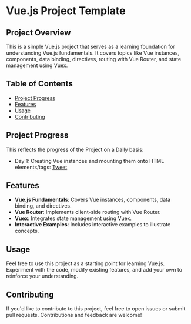 # Vue.js Project Template

## Project Overview

This is a simple Vue.js project that serves as a learning foundation for understanding Vue.js fundamentals. It covers topics like Vue instances, components, data binding, directives, routing with Vue Router, and state management using Vuex.

## Table of Contents

- [Project Progress](#project-progress)
- [Features](#features)
- [Usage](#usage)
- [Contributing](#contributing)

## Project Progress

This reflects the progress of the Project on a Daily basis:

- Day 1: Creating Vue instances and mounting them onto HTML elements/tags: [Tweet](https://twitter.com/ola0luwajj/status/1743268556437860694)

## Features

- **Vue.js Fundamentals**: Covers Vue instances, components, data binding, and directives.
- **Vue Router**: Implements client-side routing with Vue Router.
- **Vuex**: Integrates state management using Vuex.
- **Interactive Examples**: Includes interactive examples to illustrate concepts.

## Usage

Feel free to use this project as a starting point for learning Vue.js. Experiment with the code, modify existing features, and add your own to reinforce your understanding.

## Contributing

If you'd like to contribute to this project, feel free to open issues or submit pull requests. Contributions and feedback are welcome!
